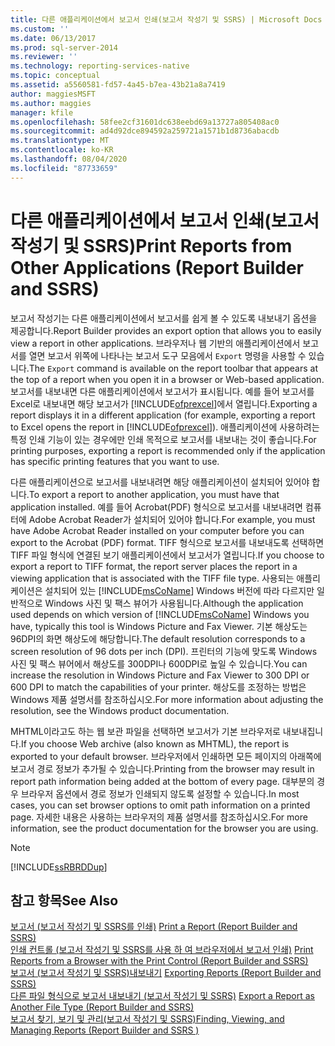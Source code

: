 ```yaml
---
title: 다른 애플리케이션에서 보고서 인쇄(보고서 작성기 및 SSRS) | Microsoft Docs
ms.custom: ''
ms.date: 06/13/2017
ms.prod: sql-server-2014
ms.reviewer: ''
ms.technology: reporting-services-native
ms.topic: conceptual
ms.assetid: a5560581-fd57-4a45-b7ea-43b21a8a7419
author: maggiesMSFT
ms.author: maggies
manager: kfile
ms.openlocfilehash: 58fee2cf31601dc638eebd69a13727a805408ac0
ms.sourcegitcommit: ad4d92dce894592a259721a1571b1d8736abacdb
ms.translationtype: MT
ms.contentlocale: ko-KR
ms.lasthandoff: 08/04/2020
ms.locfileid: "87733659"
---
```

# <a name="print-reports-from-other-applications-report-builder-and-ssrs"></a><span data-ttu-id="182fc-102">다른 애플리케이션에서 보고서 인쇄(보고서 작성기 및 SSRS)</span><span class="sxs-lookup"><span data-stu-id="182fc-102">Print Reports from Other Applications (Report Builder and SSRS)</span></span>
  <span data-ttu-id="182fc-103">보고서 작성기는 다른 애플리케이션에서 보고서를 쉽게 볼 수 있도록 내보내기 옵션을 제공합니다.</span><span class="sxs-lookup"><span data-stu-id="182fc-103">Report Builder provides an export option that allows you to easily view a report in other applications.</span></span> <span data-ttu-id="182fc-104">브라우저나 웹 기반의 애플리케이션에서 보고서를 열면 보고서 위쪽에 나타나는 보고서 도구 모음에서 `Export` 명령을 사용할 수 있습니다.</span><span class="sxs-lookup"><span data-stu-id="182fc-104">The `Export` command is available on the report toolbar that appears at the top of a report when you open it in a browser or Web-based application.</span></span> <span data-ttu-id="182fc-105">보고서를 내보내면 다른 애플리케이션에서 보고서가 표시됩니다. 예를 들어 보고서를 Excel로 내보내면 해당 보고서가 [!INCLUDE[ofprexcel](../../includes/ofprexcel-md.md)]에서 열립니다.</span><span class="sxs-lookup"><span data-stu-id="182fc-105">Exporting a report displays it in a different application (for example, exporting a report to Excel opens the report in [!INCLUDE[ofprexcel](../../includes/ofprexcel-md.md)]).</span></span> <span data-ttu-id="182fc-106">애플리케이션에 사용하려는 특정 인쇄 기능이 있는 경우에만 인쇄 목적으로 보고서를 내보내는 것이 좋습니다.</span><span class="sxs-lookup"><span data-stu-id="182fc-106">For printing purposes, exporting a report is recommended only if the application has specific printing features that you want to use.</span></span>  
  
 <span data-ttu-id="182fc-107">다른 애플리케이션으로 보고서를 내보내려면 해당 애플리케이션이 설치되어 있어야 합니다.</span><span class="sxs-lookup"><span data-stu-id="182fc-107">To export a report to another application, you must have that application installed.</span></span> <span data-ttu-id="182fc-108">예를 들어 Acrobat(PDF) 형식으로 보고서를 내보내려면 컴퓨터에 Adobe Acrobat Reader가 설치되어 있어야 합니다.</span><span class="sxs-lookup"><span data-stu-id="182fc-108">For example, you must have Adobe Acrobat Reader installed on your computer before you can export to the Acrobat (PDF) format.</span></span> <span data-ttu-id="182fc-109">TIFF 형식으로 보고서를 내보내도록 선택하면 TIFF 파일 형식에 연결된 보기 애플리케이션에서 보고서가 열립니다.</span><span class="sxs-lookup"><span data-stu-id="182fc-109">If you choose to export a report to TIFF format, the report server places the report in a viewing application that is associated with the TIFF file type.</span></span> <span data-ttu-id="182fc-110">사용되는 애플리케이션은 설치되어 있는 [!INCLUDE[msCoName](../../includes/msconame-md.md)] Windows 버전에 따라 다르지만 일반적으로 Windows 사진 및 팩스 뷰어가 사용됩니다.</span><span class="sxs-lookup"><span data-stu-id="182fc-110">Although the application used depends on which version of [!INCLUDE[msCoName](../../includes/msconame-md.md)] Windows you have, typically this tool is Windows Picture and Fax Viewer.</span></span> <span data-ttu-id="182fc-111">기본 해상도는 96DPI의 화면 해상도에 해당합니다.</span><span class="sxs-lookup"><span data-stu-id="182fc-111">The default resolution corresponds to a screen resolution of 96 dots per inch (DPI).</span></span> <span data-ttu-id="182fc-112">프린터의 기능에 맞도록 Windows 사진 및 팩스 뷰어에서 해상도를 300DPI나 600DPI로 높일 수 있습니다.</span><span class="sxs-lookup"><span data-stu-id="182fc-112">You can increase the resolution in Windows Picture and Fax Viewer to 300 DPI or 600 DPI to match the capabilities of your printer.</span></span> <span data-ttu-id="182fc-113">해상도를 조정하는 방법은 Windows 제품 설명서를 참조하십시오.</span><span class="sxs-lookup"><span data-stu-id="182fc-113">For more information about adjusting the resolution, see the Windows product documentation.</span></span>  
  
 <span data-ttu-id="182fc-114">MHTML이라고도 하는 웹 보관 파일을 선택하면 보고서가 기본 브라우저로 내보내집니다.</span><span class="sxs-lookup"><span data-stu-id="182fc-114">If you choose Web archive (also known as MHTML), the report is exported to your default browser.</span></span> <span data-ttu-id="182fc-115">브라우저에서 인쇄하면 모든 페이지의 아래쪽에 보고서 경로 정보가 추가될 수 있습니다.</span><span class="sxs-lookup"><span data-stu-id="182fc-115">Printing from the browser may result in report path information being added at the bottom of every page.</span></span> <span data-ttu-id="182fc-116">대부분의 경우 브라우저 옵션에서 경로 정보가 인쇄되지 않도록 설정할 수 있습니다.</span><span class="sxs-lookup"><span data-stu-id="182fc-116">In most cases, you can set browser options to omit path information on a printed page.</span></span> <span data-ttu-id="182fc-117">자세한 내용은 사용하는 브라우저의 제품 설명서를 참조하십시오.</span><span class="sxs-lookup"><span data-stu-id="182fc-117">For more information, see the product documentation for the browser you are using.</span></span>  
  
> [!NOTE]  
>  [!INCLUDE[ssRBRDDup](../../includes/ssrbrddup-md.md)]  
  
## <a name="see-also"></a><span data-ttu-id="182fc-118">참고 항목</span><span class="sxs-lookup"><span data-stu-id="182fc-118">See Also</span></span>  
 <span data-ttu-id="182fc-119">[보고서 &#40;보고서 작성기 및 SSRS를 인쇄&#41;](print-a-report-report-builder-and-ssrs.md) </span><span class="sxs-lookup"><span data-stu-id="182fc-119">[Print a Report &#40;Report Builder and SSRS&#41;](print-a-report-report-builder-and-ssrs.md) </span></span>  
 <span data-ttu-id="182fc-120">[인쇄 컨트롤 &#40;보고서 작성기 및 SSRS를 사용 하 여 브라우저에서 보고서 인쇄&#41;](print-reports-from-a-browser-with-the-print-control-report-builder-and-ssrs.md) </span><span class="sxs-lookup"><span data-stu-id="182fc-120">[Print Reports from a Browser with the Print Control &#40;Report Builder and SSRS&#41;](print-reports-from-a-browser-with-the-print-control-report-builder-and-ssrs.md) </span></span>  
 <span data-ttu-id="182fc-121">[보고서 &#40;보고서 작성기 및 SSRS&#41;내보내기](export-reports-report-builder-and-ssrs.md) </span><span class="sxs-lookup"><span data-stu-id="182fc-121">[Exporting Reports &#40;Report Builder and SSRS&#41;](export-reports-report-builder-and-ssrs.md) </span></span>  
 <span data-ttu-id="182fc-122">[다른 파일 형식으로 보고서 내보내기 &#40;보고서 작성기 및 SSRS&#41;](../export-a-report-as-another-file-type-report-builder-and-ssrs.md) </span><span class="sxs-lookup"><span data-stu-id="182fc-122">[Export a Report as Another File Type &#40;Report Builder and SSRS&#41;](../export-a-report-as-another-file-type-report-builder-and-ssrs.md) </span></span>  
 [<span data-ttu-id="182fc-123">보고서 찾기, 보기 및 관리&#40;보고서 작성기 및 SSRS&#41;</span><span class="sxs-lookup"><span data-stu-id="182fc-123">Finding, Viewing, and Managing Reports &#40;Report Builder and SSRS &#41;</span></span>](finding-viewing-and-managing-reports-report-builder-and-ssrs.md)  
  
  
